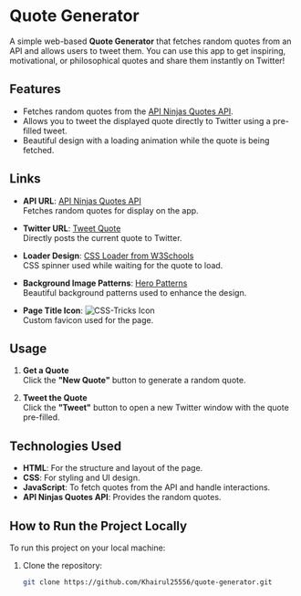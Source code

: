# Quote Generator

A simple web-based **Quote Generator** that fetches random quotes from an API and allows users to tweet them. You can use this app to get inspiring, motivational, or philosophical quotes and share them instantly on Twitter!

## Features
- Fetches random quotes from the [API Ninjas Quotes API](https://www.api-ninjas.com/api).
- Allows you to tweet the displayed quote directly to Twitter using a pre-filled tweet.
- Beautiful design with a loading animation while the quote is being fetched.

## Links
- **API URL**: [API Ninjas Quotes API](https://www.api-ninjas.com/api)  
  Fetches random quotes for display on the app.
  
- **Twitter URL**: [Tweet Quote](https://twitter.com/intent/tweet?)  
  Directly posts the current quote to Twitter.

- **Loader Design**: [CSS Loader from W3Schools](https://www.w3schools.com/howto/howto_css_loader.asp)  
  CSS spinner used while waiting for the quote to load.

- **Background Image Patterns**: [Hero Patterns](https://heropatterns.com/)  
  Beautiful background patterns used to enhance the design.

- **Page Title Icon**: ![CSS-Tricks Icon](https://www.google.com/s2/u/0/favicons?domain=css-tricks.com)  
  Custom favicon used for the page.

## Usage

1. **Get a Quote**  
   Click the **"New Quote"** button to generate a random quote.

2. **Tweet the Quote**  
   Click the **"Tweet"** button to open a new Twitter window with the quote pre-filled.

## Technologies Used
- **HTML**: For the structure and layout of the page.
- **CSS**: For styling and UI design.
- **JavaScript**: To fetch quotes from the API and handle interactions.
- **API Ninjas Quotes API**: Provides the random quotes.

## How to Run the Project Locally

To run this project on your local machine:

1. Clone the repository:
   ```bash
   git clone https://github.com/Khairul25556/quote-generator.git
